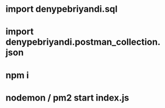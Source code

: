 # import denypebriyandi.sql
# import denypebriyandi.postman_collection.json
# npm i
# nodemon / pm2 start index.js